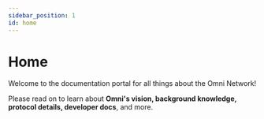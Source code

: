 ```yaml
---
sidebar_position: 1
id: home
---
```


# Home

Welcome to the documentation portal for all things about the Omni Network!

Please read on to learn about **Omni's vision, background knowledge, protocol details, developer docs**, and more.
